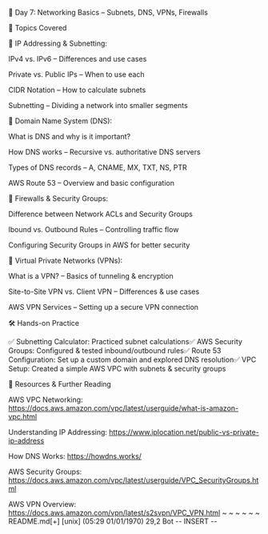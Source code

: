 📅 Day 7: Networking Basics – Subnets, DNS, VPNs, Firewalls

📝 Topics Covered

🔹 IP Addressing & Subnetting:

IPv4 vs. IPv6 – Differences and use cases

Private vs. Public IPs – When to use each

CIDR Notation – How to calculate subnets

Subnetting – Dividing a network into smaller segments

🔹 Domain Name System (DNS):

What is DNS and why is it important?

How DNS works – Recursive vs. authoritative DNS servers

Types of DNS records – A, CNAME, MX, TXT, NS, PTR

AWS Route 53 – Overview and basic configuration

🔹 Firewalls & Security Groups:

Difference between Network ACLs and Security Groups

Ibound vs. Outbound Rules – Controlling traffic flow

Configuring Security Groups in AWS for better security

🔹 Virtual Private Networks (VPNs):

What is a VPN? – Basics of tunneling & encryption

Site-to-Site VPN vs. Client VPN – Differences & use cases

AWS VPN Services – Setting up a secure VPN connection

🛠  Hands-on Practice

✅ Subnetting Calculator: Practiced subnet calculations✅ AWS Security Groups: Configured & tested inbound/outbound rules✅ Route 53 Configuration: Set up a custom domain and explored DNS resolution✅ VPC Setup: Created a simple AWS VPC with subnets & security groups

🔗 Resources & Further Reading

AWS VPC Networking: https://docs.aws.amazon.com/vpc/latest/userguide/what-is-amazon-vpc.html

Understanding IP Addressing: https://www.iplocation.net/public-vs-private-ip-address

How DNS Works: https://howdns.works/

AWS Security Groups: https://docs.aws.amazon.com/vpc/latest/userguide/VPC_SecurityGroups.html

AWS VPN Overview: https://docs.aws.amazon.com/vpn/latest/s2svpn/VPC_VPN.html
~
~
~
~
~
~
README.md[+] [unix] (05:29 01/01/1970)                                                                        29,2 Bot
-- INSERT --


